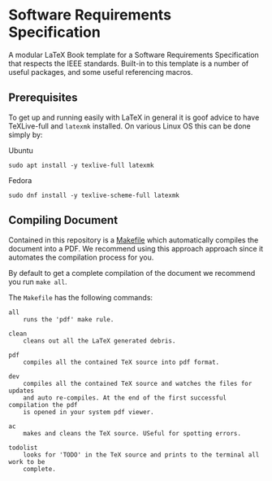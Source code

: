 Software Requirements Specification
===================================

A modular LaTeX Book template for a Software Requirements Specification that
respects the IEEE standards. Built-in to this template is a number of useful
packages, and some useful referencing macros.

Prerequisites
-------------

To get up and running easily with LaTeX in general it is goof advice to have
TeXLive-full and `latexmk` installed. On various Linux OS this can be done
simply by:

Ubuntu
```
sudo apt install -y texlive-full latexmk
```

Fedora
```
sudo dnf install -y texlive-scheme-full latexmk
```

Compiling Document
------------------

Contained in this repository is a [Makefile](./Makefile) which automatically
compiles the document into a PDF. We recommend using this approach approach
since it automates the compilation process for you.

By default to get a complete compilation of the document we recommend you run
`make all`.

The `Makefile` has the following commands:

```
all
    runs the 'pdf' make rule.

clean
    cleans out all the LaTeX generated debris.

pdf
    compiles all the contained TeX source into pdf format.

dev
    compiles all the contained TeX source and watches the files for updates
    and auto re-compiles. At the end of the first successful compilation the pdf
    is opened in your system pdf viewer.

ac
    makes and cleans the TeX source. USeful for spotting errors.

todolist
    looks for 'TODO' in the TeX source and prints to the terminal all work to be
    complete.
```
